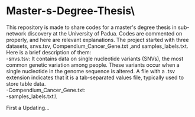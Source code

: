 # Master-s-Degree-Thesis\

This repository is made to share codes for a master's degree thesis in sub-network discovery at the University of Padua.
Codes are commented on properly, and here are relevant explanations.
The project started with three datasets, snvs.tsv, Compendium_Cancer_Gene.txt ,and samples_labels.txt. Here is a brief description of them:\
-snvs.tsv: It contains data on single nucleotide variants (SNVs), the most common genetic variation among people. These variants occur when a single nucleotide in the genome sequence is altered. A file with a .tsv extension indicates that it is a tab-separated values file, typically used to store table data.\
-Compendium_Cancer_Gene.txt:\
-samples_labels.txt:\

First a 
Updating...
